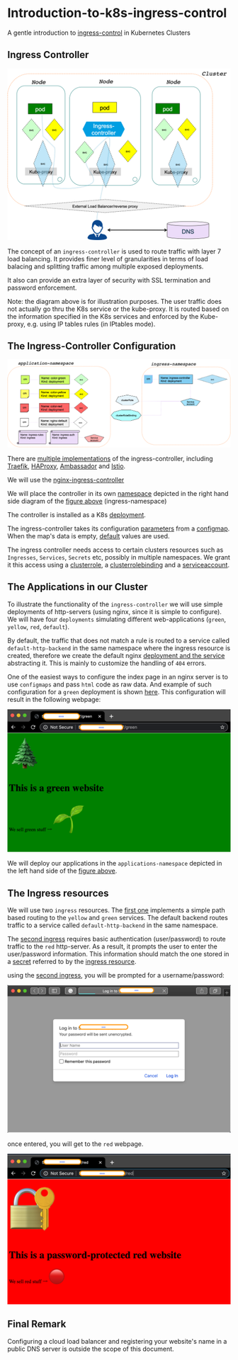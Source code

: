 # Introduction-to-k8s-ingress-control

A gentle introduction to [ingress-control](https://kubernetes.io/docs/concepts/services-networking/ingress/) in Kubernetes Clusters

## Ingress Controller

![overview](media/ingress.png)

The concept of an `ingress-controller` is used to route traffic with layer 7 load balancing. It provides finer level of granularities in terms of load balacing and splitting traffic among multiple exposed deployments. 

It also can provide an extra layer of security with SSL termination and password enforcement.

Note: the diagram above is for illustration purposes. The user traffic does not actually go thru the K8s service or the kube-proxy. It is routed based on the information specified in the K8s services and enforced by the Kube-proxy, e.g. using IP tables rules (in IPtables mode).

## The Ingress-Controller Configuration

![overview](media/resources.png)

There are [multiple implementations](https://kubernetes.io/docs/concepts/services-networking/ingress-controllers/) of the ingress-controller, including [Traefik](https://docs.traefik.io/providers/kubernetes-ingress/), [HAProxy](https://www.haproxy.com/documentation/hapee/1-9r1/installation/kubernetes-ingress-controller/), [Ambassador](https://www.getambassador.io/) and [Istio](https://istio.io/docs/tasks/traffic-management/ingress/kubernetes-ingress/).

We will use the [nginx-ingress-controller](https://github.com/kubernetes/ingress-nginx)

We will place the controller in its own [namespace](ingress-controller/namespace.yaml) depicted in the right hand side diagram of the [figure above](#The-Ingress-Controller-Configuration) (ingress-namespace)

The controller is installed as a K8s [deployment](ingress-controller/ingress-controller.yaml).

The ingress-controller takes its configuration [parameters](https://kubernetes.github.io/ingress-nginx/user-guide/nginx-configuration/configmap/) from a [configmap](ingress-controller/configmap.yaml). When the map's data is empty, [default](https://kubernetes.github.io/ingress-nginx/user-guide/nginx-configuration/configmap/#configuration-options) values are used.

The ingress controller needs access to certain clusters resources such as `Ingresses`, `Services`, `Secrets` etc, possibly in multiple namespaces. We grant it this access using a [clusterrole](RBAC/clusterrole.yaml), a [clusterrolebinding](RBAC/clusterrole-binding.yaml) and a [serviceaccount](ingress-controller/service-account.yaml).

## The Applications in our Cluster

To illustrate the functionality of the `ingress-controller` we will use simple deployments of http-servers (using nginx, since it is simple to configure). We will have four `deployments` simulating different web-applications (`green`, `yellow`, `red`, `default`).

By default, the traffic that does not match a rule is routed to a service called `default-http-backend` in the same namespace where the ingress resource is created, therefore we create the default nginx [deployment and the service](web-applications/default.yaml) abstracting it. This is mainly to customize the handling of `404` errors.

One of the easiest ways to configure the index page in an nginx server is to use `configmaps` and pass `html` code as raw data. And example of such configuration for a `green` deployment is shown [here](web-applications/green.yaml). This configuration will result in the following webpage:

![green](media/green.png)

We will deploy our applications in the `applications-namespace` depicted in the left hand side of the [figure above](#The-Ingress-Controller-Configuration).

## The Ingress resources

We will use two `ingress` resources. The [first one](ingress-resources/ingress-rules.yaml) implements a simple path based routing to the `yellow` and `green` services. The default backend routes traffic to a service called `default-http-backend` in the same namespace.

The [second ingress](ingress-resources/ingress-resource-auth.yaml) requires basic authentication (user/password) to route traffic to the `red` http-server. As a result, it prompts the user to enter the user/password information. This information should match the one stored in a [secret](ingress-resources/secret-auth.yaml) referred to by the [ingress resource](ingress-resources/ingress-resource-auth.yaml).

using the [second ingress](ingress-resources/ingress-resource-auth.yaml), you will be prompted for a username/password:

![login](media/login.png)

once entered, you will get to the `red` webpage.

![red](media/red.png)

## Final Remark

Configuring a cloud load balancer and registering your website's name in a public DNS server is outside the scope of this document.
